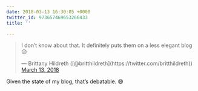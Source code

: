 ```yaml
---
date: 2018-03-13 16:30:05 +0000
twitter_id: 973657469653266433
title: ''

---
```

<blockquote class="twitter-tweet"><p lang="en" dir="ltr">I don’t know about that. It definitely puts them on a less elegant blog 😉</p>&mdash; Brittany Hildreth ([@britthildreth](https://twitter.com/britthildreth)) <a href="https://twitter.com/britthildreth/status/973656887026683904?ref_src=twsrc%5Etfw">March 13, 2018</a></blockquote>
<script async src="https://platform.twitter.com/widgets.js" charset="utf-8"></script>

Given the state of my blog, that’s debatable. 😅
